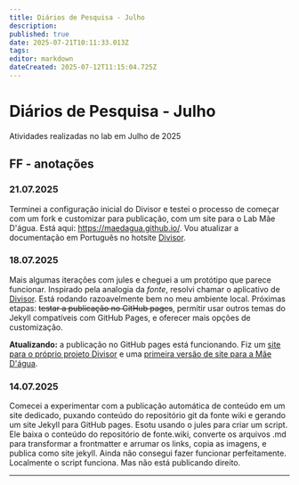 ```yaml
---
title: Diários de Pesquisa - Julho
description: 
published: true
date: 2025-07-21T10:11:33.013Z
tags: 
editor: markdown
dateCreated: 2025-07-12T11:15:04.725Z
---
```


# Diários de Pesquisa - Julho

Atividades realizadas no lab em Julho de 2025

## FF - anotações

### 21.07.2025

Terminei a configuração inicial do Divisor e testei o processo de começar com um fork e customizar para publicação, com um site para o Lab Mãe D'água. Está aqui: https://maedagua.github.io/. Vou atualizar a documentação em Português no hotsite [Divisor](https://fonte-wiki.github.io/Divisor/).

### 18.07.2025

Mais algumas iterações com jules e cheguei a um protótipo que parece funcionar. Inspirado pela analogia da *fonte*, resolvi chamar o aplicativo de [Divisor](/projetos/divisor). Está rodando razoavelmente bem no meu ambiente local. Próximas etapas: ~~testar a publicação no GitHub pages~~, permitir usar outros temas do Jekyll compatíveis com GitHub Pages, e oferecer mais opções de customização.

**Atualizando:** a publicação no GitHub pages está funcionando. Fiz um [site para o próprio projeto Divisor](https://fonte-wiki.github.io/Divisor/) e uma [primeira versão de site para a Mãe D'água](https://maedagua.github.io/labmaedagua.github.io/).

### 14.07.2025

Comecei a experimentar com a publicação automática de conteúdo em um site dedicado, puxando conteúdo do repositório git da fonte wiki e gerando um site Jekyll para GitHub pages. Esotu usando o jules para criar um script. Ele baixa o conteúdo do repositório de fonte.wiki, converte os arquivos .md para transformar a frontmatter e arrumar os links, copia as imagens, e publica como site jekyll. Ainda não consegui fazer funcionar perfeitamente. Localmente o script funciona. Mas não está publicando direito.

---